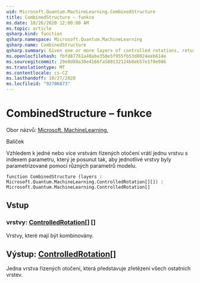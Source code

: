 ```yaml
---
uid: Microsoft.Quantum.MachineLearning.CombinedStructure
title: CombinedStructure – funkce
ms.date: 10/26/2020 12:00:00 AM
ms.topic: article
qsharp.kind: function
qsharp.namespace: Microsoft.Quantum.MachineLearning
qsharp.name: CombinedStructure
qsharp.summary: Given one or more layers of controlled rotations, returns a single layer with model parameter index shifted such that distinct layers are parameterized by distinct model parameters.
ms.openlocfilehash: fbfd87761a40abe350e5f955fb53d8024eeb614e
ms.sourcegitcommit: 29e0d88a30e4166fa580132124b0eb57e1f0e986
ms.translationtype: MT
ms.contentlocale: cs-CZ
ms.lasthandoff: 10/27/2020
ms.locfileid: "92706873"
---
```

# <a name="combinedstructure-function"></a>CombinedStructure – funkce

Obor názvů: [Microsoft. MachineLearning.](xref:Microsoft.Quantum.MachineLearning)

Balíček [](https://nuget.org/packages/)


Vzhledem k jedné nebo více vrstvám řízených otočení vrátí jednu vrstvu s indexem parametru, který je posunut tak, aby jednotlivé vrstvy byly parametrizované pomocí různých parametrů modelu.

```qsharp
function CombinedStructure (layers : Microsoft.Quantum.MachineLearning.ControlledRotation[][]) : Microsoft.Quantum.MachineLearning.ControlledRotation[]
```


## <a name="input"></a>Vstup

### <a name="layers--controlledrotation"></a>vrstvy: [ControlledRotation](xref:Microsoft.Quantum.MachineLearning.ControlledRotation)[] []

Vrstvy, které mají být kombinovány.



## <a name="output--controlledrotation"></a>Výstup: [ControlledRotation](xref:Microsoft.Quantum.MachineLearning.ControlledRotation)[]

Jedna vrstva řízených otočení, která představuje zřetězení všech ostatních vrstev.